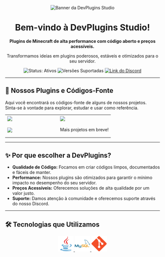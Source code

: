 <div align="center">

  <img src="https://share.creavite.co/68a367275dad16023040dfe9.gif" alt="Banner da DevPlugins Studio"/>

  <h1>Bem-vindo à DevPlugins Studio!</h1>
  <p><strong>Plugins de Minecraft de alta performance com código aberto e preços acessíveis.</strong></p>
  <p>Transformamos ideias em plugins poderosos, estáveis e otimizados para o seu servidor.</p>

  <p>
    <img src="https://img.shields.io/badge/Status-Ativos_e_Desenvolvendo-brightgreen?style=for-the-badge" alt="Status: Ativos"/>
    <img src="https://img.shields.io/badge/Versão_Suportada-1.16_a_1.20+-blue?style=for-the-badge" alt="Versões Suportadas"/>
    <a href="https://discord.gg/bdxGxCbqCj"><img src="https://img.shields.io/badge/Discord-7289DA?style=for-the-badge&logo=discord&logoColor=white" alt="Link do Discord"/></a>
  </p>
</div>

---

## 🚀 Nossos Plugins e Códigos-Fonte

Aqui você encontrará os códigos-fonte de alguns de nossos projetos. Sinta-se à vontade para explorar, estudar e usar como referência.

<table width="100%">
  <tr>
    <td width="50%">
      <a href="LINK_PARA_O_REPOSITORIO_DO_PLUGIN_1">
        <img align="center" src="https://github-readme-stats.vercel.app/api/pin/?username=SEU_USUARIO&repo=NOME_DO_REPO_1&theme=tokyonight&show_owner=true" />
      </a>
    </td>
    <td width="50%">
      <a href="LINK_PARA_O_REPOSITORIO_DO_PLUGIN_2">
        <img align="center" src="https://github-readme-stats.vercel.app/api/pin/?username=SEU_USUARIO&repo=NOME_DO_REPO_2&theme=tokyonight&show_owner=true" />
      </a>
    </td>
  </tr>
  <tr>
    <td width="50%">
      <a href="LINK_PARA_O_REPOSITORIO_DO_PLUGIN_3">
        <img align="center" src="https://github-readme-stats.vercel.app/api/pin/?username=SEU_USUARIO&repo=NOME_DO_REPO_3&theme=tokyonight&show_owner=true" />
      </a>
    </td>
    <td width="50%">
      <p align="center">Mais projetos em breve!</p>
    </td>
  </tr>
</table>

---

## ✨ Por que escolher a DevPlugins?

- **Qualidade de Código:** Focamos em criar códigos limpos, documentados e fáceis de manter.
- **Performance:** Nossos plugins são otimizados para garantir o mínimo impacto no desempenho do seu servidor.
- **Preços Acessíveis:** Oferecemos soluções de alta qualidade por um valor justo.
- **Suporte:** Damos atenção à comunidade e oferecemos suporte através do nosso Discord.

---

## 🛠️ Tecnologias que Utilizamos

<p align="center">
  <a href="https://docs.oracle.com/en/java/">
    <img src="https://raw.githubusercontent.com/devicons/devicon/master/icons/java/java-original.svg" alt="Java" width="50" height="50"/>
  </a>
  <a href="https://dev.mysql.com/doc/">
    <img src="https://raw.githubusercontent.com/devicons/devicon/master/icons/mysql/mysql-original-wordmark.svg" alt="MySQL" width="50" height="50"/>
  </a>
  <a href="https://git-scm.com/doc">
    <img src="https://raw.githubusercontent.com/devicons/devicon/master/icons/git/git-original.svg" alt="Git" width="50" height="50"/>
  </a>
</p>

